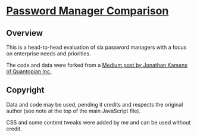 # [Password Manager Comparison](https://edelstone.github.io/password-manager-comparison)

## Overview

This is a head-to-head evaluation of six password managers with a focus on enterprise needs and priorities.

The code and data were forked from a [Medium post by Jonathan Kamens of Quantopian Inc.](https://medium.com/@QuantopianCyber/head-to-head-evaluation-of-five-password-managers-8faa4851c767)

## Copyright

Data and code may be used, pending it credits and respects the original author (see note at the top of the main JavaScript file).

CSS and some content tweaks were added by me and can be used without credit.

